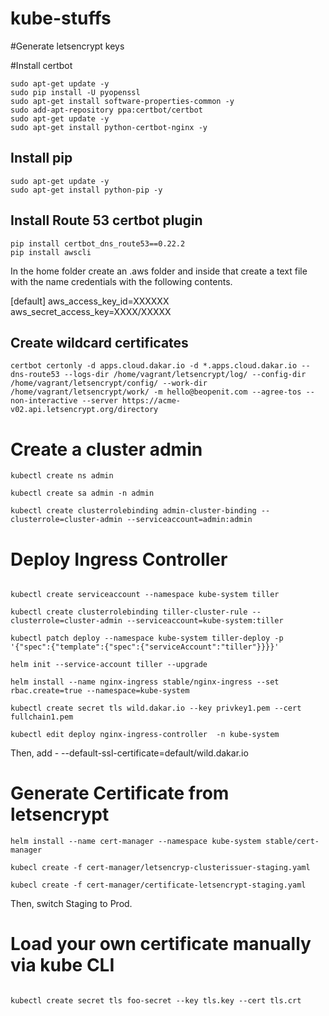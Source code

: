 # kube-stuffs

#Generate letsencrypt keys

#Install certbot
```
sudo apt-get update -y 
sudo pip install -U pyopenssl
sudo apt-get install software-properties-common -y
sudo add-apt-repository ppa:certbot/certbot 
sudo apt-get update -y
sudo apt-get install python-certbot-nginx -y
```


## Install pip
```
sudo apt-get update -y
sudo apt-get install python-pip -y
```


## Install Route 53 certbot plugin 
```
pip install certbot_dns_route53==0.22.2
pip install awscli
````


In the home folder create an .aws folder and inside that create a text file with the name credentials with the following contents.

[default]
aws_access_key_id=XXXXXX
aws_secret_access_key=XXXX/XXXXX


## Create wildcard certificates

```
certbot certonly -d apps.cloud.dakar.io -d *.apps.cloud.dakar.io --dns-route53 --logs-dir /home/vagrant/letsencrypt/log/ --config-dir /home/vagrant/letsencrypt/config/ --work-dir /home/vagrant/letsencrypt/work/ -m hello@beopenit.com --agree-tos --non-interactive --server https://acme-v02.api.letsencrypt.org/directory
```

# Create a cluster admin

```
kubectl create ns admin 

kubectl create sa admin -n admin

kubectl create clusterrolebinding admin-cluster-binding --clusterrole=cluster-admin --serviceaccount=admin:admin
```

# Deploy Ingress Controller

```

kubectl create serviceaccount --namespace kube-system tiller

kubectl create clusterrolebinding tiller-cluster-rule --clusterrole=cluster-admin --serviceaccount=kube-system:tiller

kubectl patch deploy --namespace kube-system tiller-deploy -p '{"spec":{"template":{"spec":{"serviceAccount":"tiller"}}}}'

helm init --service-account tiller --upgrade

helm install --name nginx-ingress stable/nginx-ingress --set rbac.create=true --namespace=kube-system

kubectl create secret tls wild.dakar.io --key privkey1.pem --cert fullchain1.pem

kubectl edit deploy nginx-ingress-controller  -n kube-system

```

Then, add - --default-ssl-certificate=default/wild.dakar.io

# Generate Certificate from letsencrypt

```
helm install --name cert-manager --namespace kube-system stable/cert-manager

kubecl create -f cert-manager/letsencryp-clusterissuer-staging.yaml

kubecl create -f cert-manager/certificate-letsencrypt-staging.yaml
```

Then, switch Staging to Prod.

# Load your own certificate manually via kube CLI

```

kubectl create secret tls foo-secret --key tls.key --cert tls.crt
```


